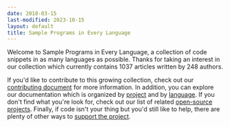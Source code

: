 ```yaml
---
date: 2018-03-15
last-modified: 2023-10-15
layout: default
title: Sample Programs in Every Language
---
```


Welcome to Sample Programs in Every Language, a collection of code snippets in as many languages as possible. Thanks for taking an interest in our collection which currently contains 1037 articles written by 248 authors.

If you'd like to contribute to this growing collection, check out our [contributing document](https://github.com/TheRenegadeCoder/sample-programs/blob/master/.github/CONTRIBUTING.md) for more information. In addition, you can explore our documentation which is organized by [project](/projects) and by [language](/languages). If you don't find what you're look for, check out our list of related [open-source projects](/related). Finally, if code isn't your thing but you'd still like to help, there are plenty of other ways to [support the project](https://therenegadecoder.com/updates/5-ways-you-can-support-the-renegade-coder/).